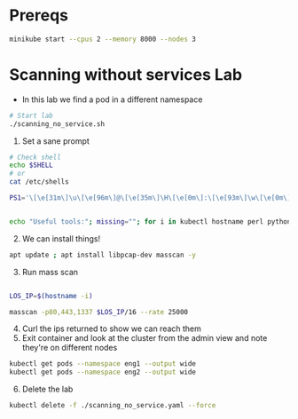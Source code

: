 # Prereqs

```bash
minikube start --cpus 2 --memory 8000 --nodes 3
```

# Scanning without services Lab 
- In this lab we find a pod in a different namespace
```bash
# Start lab
./scanning_no_service.sh
```
1. Set a sane prompt
```bash
# Check shell
echo $SHELL
# or
cat /etc/shells

PS1='\[\e[31m\]\u\[\e[96m\]@\[\e[35m\]\H\[\e[0m\]:\[\e[93m\]\w\[\e[0m\]\$ '


echo "Useful tools:"; missing=""; for i in kubectl hostname perl python python3 dpkg bash sh yq jq nmap curl wget ping apt apk openssl nc netcat sed vim vi nano base64 tar; do command -v "$i" >/dev/null 2>&1 && echo "$i" || missing="$missing $i"; done; if [ -n "$missing" ]; then echo  "Missing tools: $(echo "$missing" | sort)"; fi

```
2. We can install things!
```bash
apt update ; apt install libpcap-dev masscan -y
```
3. Run mass scan
```bash

LOS_IP=$(hostname -i)

masscan -p80,443,1337 $LOS_IP/16 --rate 25000
```
4. Curl the ips returned to show we can reach them
5. Exit container and look at the cluster from the admin view and note they're on different nodes
```bash
kubectl get pods --namespace eng1 --output wide
kubectl get pods --namespace eng2 --output wide
```

6. Delete the lab
```bash
kubectl delete -f ./scanning_no_service.yaml --force
```
